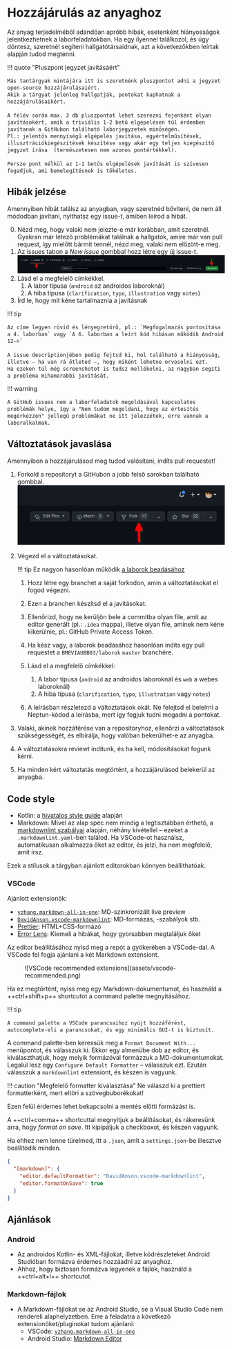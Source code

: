# Hozzájárulás az anyaghoz

Az anyag terjedelméből adandóan apróbb hibák, esetenként hiányosságok jelentkezhetnek a laborfeladatokban.
Ha egy ilyennel találkozol, és úgy döntesz, szeretnél segíteni hallgatótársaidnak, azt a következőkben leírtak alapján tudod megtenni.

!!! quote "Pluszpont jegyzet javításáért"

    Más tantárgyak mintájára itt is szeretnénk pluszpontot adni a jegyzet open-source hozzájárulásaiért.
    Akik a tárgyat jelenleg hallgatják, pontokat kaphatnak a hozzájárulásaikért.

    A félév során max. 3 db pluszpontot lehet szerezni fejenként olyan javításokért, amik a triviális 1-2 betű elgépelésen túl érdemben javítanak a GitHubon található laborjegyzetek minőségén.
    Pl.: jelentős mennyiségű elgépelés javítása, egyértelműsítések, illusztrációkiegészítések készítése vagy akár egy teljes kiegészítő jegyzet írása  (természetesen nem azonos pontértékkel).

    Persze pont nélkül az 1-1 betűs elgépelések javítását is szívesen fogadjuk, ami bemelegítésnek is tökéletes.

## Hibák jelzése

Amennyiben hibát találsz az anyagban, vagy szeretnéd bővíteni, de nem áll módodban javítani, nyithatsz egy issue-t, amiben leírod a hibát.

0. Nézd meg, hogy valaki nem jelezte-e már korábban, amit szeretnél.
    Gyakran már létező problémákat találnak a hallgatók, amire már van pull request,
    így mielőtt bármit tennél, nézd meg, valaki nem előzött-e meg.
1. Az issues tabon a _New issue_ gombbal hozz létre egy új issue-t.
    ![How to create new issue](assets/github-new-issue.png)
2. Lásd el a megfelelő címkékkel.
    1. A labor típusa (`android` az androidos laboroknál)
    2. A hiba típusa (`clarification`, `typo`, `illustration` vagy `notes`)
3. Írd le, hogy mit kéne tartalmaznia a javításnak

!!! tip

    Az címe legyen rövid és lényegretörő, pl.: `Megfogalmazás pontosítása a 4. laborban` vagy `A 6. laborban a leírt kód hibásan működik Android 12-n`

    A issue descriptionjében pedig fejtsd ki, hol található a hiányosság, illetve – ha van rá ötleted –, hogy miként lehetne orvosolni ezt.
    Ha ezeken túl még screenshotot is tudsz mellékelni, az nagyban segíti a probléma mihamarabbi javítását.

!!! warning

    A GitHub issues nem a laborfeladatok megoldásával kapcsolatos problémák helye, így a "Nem tudom megoldani, hogy az értesítés megérkezzen" jellegű problémákat ne itt jelezzétek, erre vannak a laboralkalmak.

## Változtatások javaslása

Amennyiben a hozzájárulásod meg tudod valósítani, indíts pull requestet!

1. Forkold a repositoryt a GitHubon a jobb felső sarokban található gombbal.
    ![fork button](assets/github-fork.png)

2. Végezd el a változtatásokat.

    !!! tip
        Ez nagyon hasonlóan működik [a laborok beadásához](GitHub.md)

    1. Hozz létre egy branchet a saját forkodon, amin a változtatásokat el fogod végezni.

    2. Ezen a branchen készítsd el a javításokat.

    3. Ellenőrizd, hogy ne kerüljön bele a commitba olyan file, amit az editor generált (pl.: `.idea` mappa),
    illetve olyan file, aminek nem kéne kikerülnie, pl.: GitHub Private Access Token.

    4. Ha kész vagy, a laborok beadásához hasonlóan indíts egy pull requestet a `BMEVIAUBB03/laborok` `master` branchére.

    5. Lásd el a megfelelő címkékkel:
        1. A labor típusa (`android` az androidos laboroknál és `web` a webes laboroknál)
        2. A hiba típusa (`clarification`, `typo`, `illustration` vagy `notes`)
    6. A leírásban részletezd a változtatások okát.
        Ne felejtsd el beleírni a Neptun-kódod a leírásba, mert így fogjuk tudni megadni a pontokat.

3. Valaki, akinek hozzáférése van a repositoryhoz, ellenőrzi a változtatások szükségességét, és elbírálja, hogy valóban bekerülhet-e az anyagba.
4. A változtatásokra reviewt indítunk, és ha kell, módosításokat fogunk kérni.
5. Ha minden kért változtatás megtörtént, a hozzájárulásod belekerül az anyagba.

## Code style

- Kotlin: a [hivatalos style guide](https://kotlinlang.org/docs/coding-conventions.html) alapján
- Markdown: Mivel az alap spec nem mindig a legtisztábban érthető, a [markdownlint szabályai](https://github.com/markdownlint/markdownlint/blob/master/docs/RULES.md) alapján, néhány kivétellel – ezeket a `.markdownlint.yaml`-ben találod. Ha VSCode-ot használsz, automatikusan alkalmazza őket az editor, és jelzi, ha nem megfelelő, amit írsz.

Ezek a stílusok a tárgyban ajánlott editorokban könnyen beállíthatóak.

### VSCode

Ajánlott extensionök:

- [`yzhang.markdown-all-in-one`](https://marketplace.visualstudio.com/items?itemName=yzhang.markdown-all-in-one): MD-szinkronizált live preview
- [`DavidAnson.vscode-markdownlint`](https://marketplace.visualstudio.com/items?itemName=DavidAnson.vscode-markdownlint): MD-formázás, -szabályok stb.
- [Prettier](https://marketplace.visualstudio.com/items?itemName=esbenp.prettier-vscode): HTML+CSS-formázó
- [Error Lens](https://marketplace.visualstudio.com/items?itemName=usernamehw.errorlens): Kiemeli a hibákat, hogy gyorsabben megtaláljuk őket

Az editor beállításához nyisd meg a repót a gyökerében a VSCode-dal. A VSCode fel fogja ajánlani a két Markdown extensiont.
<figure markdown>
  ![VSCode recommended extensions](assets/vscode-recommended.png)
</figure>

Ha ez megtörtént, nyiss meg egy Markdown-dokumentumot, és használd a ++ctrl+shift+p++ shortcutot a command palette megnyitásához.

!!! tip

    A command palette a VSCode parancsaihoz nyújt hozzáférést, autocomplete-eli a parancsokat, és egy minimális GUI-t is biztosít.

A command palette-ben keressük meg a `Format Document With...` menüpontot, és válasszuk ki.
Ekkor egy almenübe dob az editor, és kiválaszthatjuk, hogy melyik formázóval formázzuk a MD-dokumentumokat.
Legalul lesz egy `Configure Default Formatter` – válasszuk ezt.
Ezután válasszuk a `markdownlint` extensiont, és készen is vagyunk.

!!! caution "Megfelelő formatter kiválasztása"
    Ne válaszd ki a prettiert formatterként, mert eltöri a szövegbuborékokat!

Ezen felül érdemes lehet bekapcsolni a mentés előtti formázást is.

A ++ctrl+comma++ shortcuttal megnyitjuk a beállításokat, és rákeresünk arra, hogy _format on save_.
Itt kipipáljuk a checkboxot, és készen vagyunk.

Ha ehhez nem lenne türelmed, itt a `.json`, amit a `settings.json`-be illesztve beállítódik minden.

```json
{
  "[markdown]": {
    "editor.defaultFormatter": "DavidAnson.vscode-markdownlint",
    "editor.formatOnSave": true
  }
}
```

## Ajánlások

### Android

- Az androidos Kotlin- és XML-fájlokat, illetve kódrészleteket Android Studióban formázva érdemes hozzáadni az anyaghoz.
- Ahhoz, hogy biztosan formázva legyenek a fájlok, használd a ++ctrl+alt+l++ shortcutot.

### Markdown-fájlok

- A Markdown-fájlokat se az Android Studio, se a Visual Studio Code nem rendereli alaphelyzetben.
  Erre a feladatra a következő extensionöket/pluginokat tudom ajánlani:
  - VSCode: [`yzhang.markdown-all-in-one`](https://marketplace.visualstudio.com/items?itemName=yzhang.markdown-all-in-one)
  - Android Studio: [Markdown Editor](https://plugins.jetbrains.com/plugin/17254-markdown-editor)
